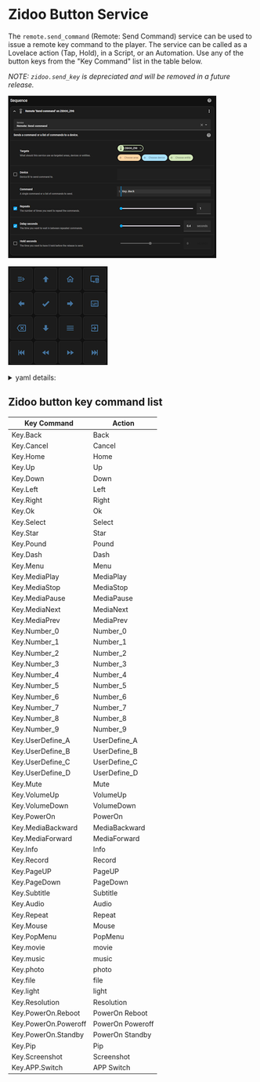 # Zidoo Button Service

The `remote.send_command` (Remote: Send Command) service can be used to issue a remote key command to the player.  The service can be called as a Lovelace action (Tap, Hold), in a Script, or an Automation.  Use any of the button keys from the "Key Command" list in the table below.

_NOTE: `zidoo.send_key` is depreciated and will be removed in a future release._

![Script Example](images/button_script_remote.png)

![Front-end Button Example](images/button_grid.png)
<details>
  <summary>yaml details:</summary>
  
  ### Frontend Keypad Example
  ```yaml
square: true
type: grid
cards:
  - show_name: false
    show_icon: true
    type: button
    tap_action:
      action: call-service
      service: remote.send_command
      target:
        entity_id: remote.zidoo_z9s
      data:
        command: Key.Info
    entity: ''
    icon: mdi:menu-close
    name: PopMenu
    hold_action:
      action: call-service
      service: remote.send_command
      target:
        entity_id: media_player.zidoo_z9s
      data:
        command: Key.PopMenu
  - show_name: false
    show_icon: true
    type: button
    tap_action:
      action: call-service
      service: remote.send_command
      target:
        entity_id: remote.zidoo_z9s
      data:
        command: Key.Up
    entity: ''
    icon: mdi:arrow-up-bold
    name: Up
    hold_action:
      action: none
  - show_name: false
    show_icon: true
    type: button
    tap_action:
      action: call-service
      service: remote.send_command
      target:
        entity_id: remote.zidoo_z9s
      data:
        command: Key.Home
    entity: ''
    icon: mdi:home-outline
    name: Home
    hold_action:
      action: none
  - show_name: false
    show_icon: true
    type: button
    tap_action:
      action: call-service
      service: zidoo.set_audio
      target:
        entity_id: media_player.zidoo_z9s
      data: {}
    entity: ''
    icon: mdi:television-speaker
    name: Audio Track
    hold_action:
      action: call-service
      service: remote.send_command
      target:
        entity_id: remote.zidoo_z9s
      data:
        command: Key.Audio
  - show_name: false
    show_icon: true
    type: button
    tap_action:
      action: call-service
      service: remote.send_command
      target:
        entity_id: remote.zidoo_z9s
      data:
        command: Key.Left
    entity: ''
    icon: mdi:arrow-left-bold
    name: Left
    hold_action:
      action: none
  - show_name: false
    show_icon: true
    type: button
    tap_action:
      action: call-service
      service: remote.send_command
      target:
        entity_id: remote.zidoo_z9s
      data:
        command: Key.Ok
    entity: ''
    icon: mdi:check-bold
    name: OK
    hold_action:
      action: call-service
      service: remote.send_command
      target:
        entity_id: remote.zidoo_z9s
      data:
        command: Key.Select
  - show_name: false
    show_icon: true
    type: button
    tap_action:
      action: call-service
      service: remote.send_command
      target:
        entity_id: remote.zidoo_z9s
      data:
        command: Key.Right
    entity: ''
    icon: mdi:arrow-right-bold
    name: Right
    hold_action:
      action: none
  - show_name: false
    show_icon: true
    type: button
    tap_action:
      action: call-service
      service: zidoo.set_subtitle
      target:
        entity_id: media_player.zidoo_z9s
      data: {}
    entity: ''
    icon: mdi:subtitles-outline
    name: Subtitle
    hold_action:
      action: call-service
      service: remote.send_command
      target:
        entity_id: remote.zidoo_z9s
      data:
        command: Key.Subtitle
  - show_name: false
    show_icon: true
    type: button
    tap_action:
      action: call-service
      service: remote.send_command
      target:
        entity_id: remote.zidoo_z9s
      data:
        command: Key.Back
    entity: ''
    icon: mdi:backspace-outline
    name: Back
    hold_action:
      action: call-service
      service: remote.send_command
      target:
        entity_id: remote.zidoo_z9s
      data:
        command: Key.Cancel
  - show_name: false
    show_icon: true
    type: button
    tap_action:
      action: call-service
      service: remote.send_command
      target:
        entity_id: remote.zidoo_z9s
      data:
        command: Key.Down
    entity: ''
    icon: mdi:arrow-down-bold
    name: Down
    hold_action:
      action: none
  - show_name: false
    show_icon: true
    type: button
    tap_action:
      action: call-service
      service: remote.send_command
      target:
        entity_id: remote.zidoo_z9s
      data:
        command: Key.Menu
    entity: ''
    icon: mdi:menu
    name: Menu
    hold_action:
      action: call-service
      service: remote.send_command
      target:
        entity_id: remote.zidoo_z9s
      data:
        command: Key.Resolution
  - show_name: false
    show_icon: true
    type: button
    tap_action:
      action: call-service
      service: remote.send_command
      target:
        entity_id: remote.zidoo_z9s
      data:
        command: Key.Pip
    entity: ''
    icon: mdi:exit-to-app
    name: App
    hold_action:
      action: call-service
      service: remote.send_command
      target:
        entity_id: remote.zidoo_z9s
      data:
        command: Key.APP.Switch
  - show_name: false
    show_icon: true
    type: button
    tap_action:
      action: call-service
      service: remote.send_command
      target:
        entity_id: remote.zidoo_z9s
      data:
        command: Key.MediaPrev
    entity: ''
    icon: mdi:skip-backward
    name: Previous
    hold_action:
      action: none
  - show_name: false
    show_icon: true
    type: button
    tap_action:
      action: call-service
      service: remote.send_command
      target:
        entity_id: remote.zidoo_z9s
      data:
        command: Key.MediaBackward
    entity: ''
    icon: mdi:rewind
    name: Rewind
    hold_action:
      action: none
  - show_name: false
    show_icon: true
    type: button
    tap_action:
      action: call-service
      service: remote.send_command
      target:
        entity_id: remote.zidoo_z9s
      data:
        command: Key.MediaForward
    entity: ''
    icon: mdi:fast-forward
    name: Forwards
    hold_action:
      action: none
  - show_name: false
    show_icon: true
    type: button
    tap_action:
      action: call-service
      service: remote.send_command
      target:
        entity_id: remote.zidoo_z9s
      data:
        command: Key.MediaNext
    entity: ''
    icon: mdi:skip-forward
    name: Next
    hold_action:
      action: none
columns: 4
  ```
  _NOTE: Add a Manual Card, paste content, and update all target entity_ids._
</details>

## Zidoo button key command list

| Key Command | Action |
|--------------------|--------------------|
| Key.Back | Back |
| Key.Cancel | Cancel |
| Key.Home | Home |		
| Key.Up | Up |
| Key.Down | Down |
| Key.Left | Left |
| Key.Right | Right |
| Key.Ok | Ok |
| Key.Select | Select |
| Key.Star | Star |
| Key.Pound | Pound |
| Key.Dash | Dash |
| Key.Menu | Menu |
| Key.MediaPlay | MediaPlay |
| Key.MediaStop | MediaStop |
| Key.MediaPause | MediaPause |
| Key.MediaNext | MediaNext |
| Key.MediaPrev | MediaPrev |
| Key.Number_0 | Number_0 |
| Key.Number_1 | Number_1 |
| Key.Number_2 | Number_2 |
| Key.Number_3 | Number_3 |
| Key.Number_4 | Number_4 |
| Key.Number_5 | Number_5 |
| Key.Number_6 | Number_6 |
| Key.Number_7 | Number_7 |
| Key.Number_8 | Number_8 |
| Key.Number_9 | Number_9 |
| Key.UserDefine_A | UserDefine_A |
| Key.UserDefine_B | UserDefine_B |
| Key.UserDefine_C | UserDefine_C |
| Key.UserDefine_D | UserDefine_D |
| Key.Mute | Mute |
| Key.VolumeUp | VolumeUp |
| Key.VolumeDown | VolumeDown |
| Key.PowerOn | PowerOn |
| Key.MediaBackward | MediaBackward |
| Key.MediaForward | MediaForward |
| Key.Info |Info |
| Key.Record | Record |
| Key.PageUP | PageUP |
| Key.PageDown | PageDown |
| Key.Subtitle | Subtitle |
| Key.Audio | Audio |
| Key.Repeat | Repeat |
| Key.Mouse | Mouse |
| Key.PopMenu | PopMenu |
| Key.movie | movie |
| Key.music | music |
| Key.photo | photo |
| Key.file | file |
| Key.light | light |
| Key.Resolution | Resolution |
| Key.PowerOn.Reboot | PowerOn Reboot |
| Key.PowerOn.Poweroff | PowerOn Poweroff |
| Key.PowerOn.Standby | PowerOn Standby |
| Key.Pip | Pip |
| Key.Screenshot | Screenshot |
| Key.APP.Switch | APP Switch |

